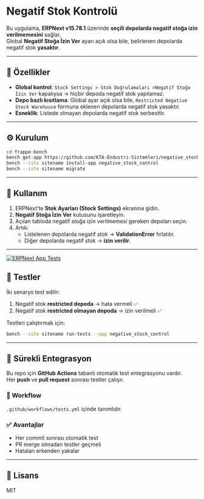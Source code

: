 # Negatif Stok Kontrolü

Bu uygulama, **ERPNext v15.78.1** üzerinde **seçili depolarda negatif stoğa izin verilmemesini** sağlar.  
Global **Negatif Stoğa İzin Ver** ayarı açık olsa bile, belirlenen depolarda negatif stok **yasaktır**.

---

## 📌 Özellikler
- **Global kontrol**: `Stock Settings > Stok Doğrulamaları >Negatif Stoğa İzin Ver` kapalıysa → hiçbir depoda negatif stok yapılamaz.  
- **Depo bazlı kısıtlama**: Global ayar açık olsa bile, `Restricted Negative Stock Warehouse` formuna eklenen depolarda negatif stok yasaktır.  
- **Esneklik**: Listede olmayan depolarda negatif stok serbesttir.  

---

## ⚙️ Kurulum

```bash
cd frappe-bench
bench get-app https://github.com/KTA-Endustri-Sistemleri/negative_stock_control.git
bench --site sitename install-app negative_stock_control
bench --site sitename migrate
```

---

## 🚀 Kullanım

1. ERPNext’te **Stok Ayarları (Stock Settings)** ekranına gidin.  
2. **Negatif Stoğa İzin Ver** kutusunu işaretleyin.  
3. Açılan tabloda negatif stoğa izin verilmemesi gereken depoları seçin.  
4. Artık:  
   - Listelenen depolarda negatif stok → **ValidationError** fırlatılır.  
   - Diğer depolarda negatif stok → **izin verilir**.  

---
[![ERPNext App Tests](https://github.com/KTA-Endustri-Sistemleri/negative_stock_control/actions/workflows/tests.yml/badge.svg?branch=main)](https://github.com/KTA-Endustri-Sistemleri/negative_stock_control/actions/workflows/tests.yml)
## 🧪 Testler 

İki senaryo test edilir:  
1. Negatif stok **restricted depoda** → hata vermeli ✅  
2. Negatif stok **restricted olmayan depoda** → izin verilmeli ✅  

Testleri çalıştırmak için:  

```bash
bench --site sitename run-tests --app negative_stock_control
```

---

## 🔄 Sürekli Entegrasyon

Bu repo için **GitHub Actions** tabanlı otomatik test entegrasyonu vardır.  
Her **push** ve **pull request** sonrası testler çalışır.  

### 📂 Workflow

`.github/workflows/tests.yml` içinde tanımlıdır.  

### ✅ Avantajlar
- Her commit sonrası otomatik test  
- PR merge olmadan testler geçmeli  
- Hataları erkenden yakalar  

---

## 📜 Lisans
MIT
